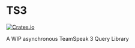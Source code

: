 # TS3

[![Crates.io](https://img.shields.io/crates/v/ts3)](https://docs.rs/ts3)

A WIP asynchronous TeamSpeak 3 Query Library
